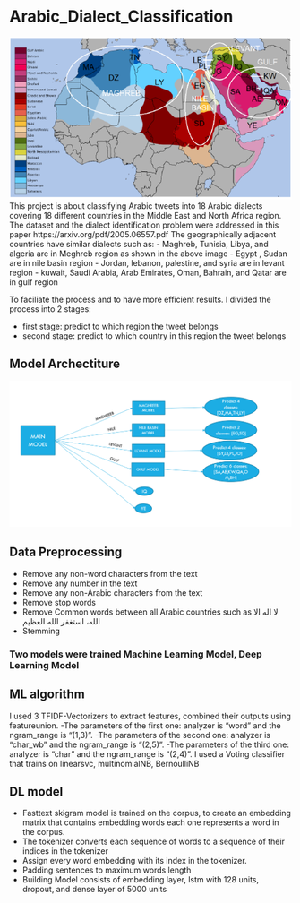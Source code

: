 # Arabic_Dialect_Classification
<img src="/map.png" alt="My cool logo"/>
This project is about classifying Arabic tweets into 18 Arabic dialects covering 18 different countries in the Middle East and North Africa region.
The dataset and the dialect identification problem were addressed in this paper https://arxiv.org/pdf/2005.06557.pdf
The geographically adjacent countries have similar dialects such as:
- Maghreb, Tunisia, Libya, and algeria are in Meghreb region as shown in the above image 
- Egypt , Sudan are in nile basin region
- Jordan, lebanon, palestine, and syria are in levant region
- kuwait, Saudi Arabia, Arab Emirates, Oman, Bahrain, and Qatar are in gulf region
    
To faciliate the process and to have more efficient results. I divided the process into 2 stages:
- first stage: predict to which region the tweet belongs 
- second stage: predict to which country in this region the tweet belongs

## Model Archectiture
<img src="/model_arc.png" alt="My cool logo"/>

## Data Preprocessing
- Remove any non-word characters from the text
- Remove any number in the text
- Remove any non-Arabic characters from the text
- Remove stop words
- Remove Common words between all Arabic countries such as لا اله الا الله، استغفر الله العظيم
- Stemming
### Two models were trained Machine Learning Model, Deep Learning Model
## ML algorithm
I used 3 TFIDF-Vectorizers to extract features, combined their outputs using featureunion.
-The parameters of the first one: analyzer is “word” and the ngram_range is “(1,3)”.
-The parameters of the second one: analyzer is “char_wb” and the ngram_range is  “(2,5)”.
-The parameters of the third one: analyzer is “char” and the ngram_range is “(2,4)”.
I used a Voting classifier that trains on linearsvc, multinomialNB, BernoulliNB

## DL model
- Fasttext skigram model is trained on the corpus, to create an embedding matrix that contains embedding words each one represents a word in the corpus.
- The tokenizer converts each sequence of words to a sequence of their indices in the tokenizer
- Assign every word embedding with its index in the tokenizer.
- Padding sentences to maximum words length
- Building Model consists of embedding layer, lstm with 128 units, dropout, and dense layer of 5000 units














